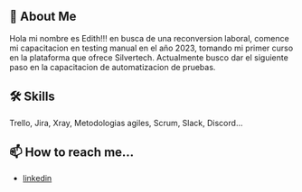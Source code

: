 ## 🚀 About Me
 Hola mi nombre es Edith!!! en busca de una reconversion laboral, comence mi capacitacion en testing manual en el año 2023, tomando mi primer curso en la plataforma que ofrece Silvertech.
 Actualmente busco dar el siguiente paso en la capacitacion de automatizacion de pruebas.
 
## 🛠 Skills
Trello, Jira, Xray, Metodologias agiles, Scrum, Slack, Discord...

 ## 📫 How to reach me...
 
- [linkedin](https://www.linkedin.com/in/editheugeniaescarlon)


<!---
editheugenia/editheugenia is a ✨ special ✨ repository because its `README.md` (this file) appears on your GitHub profile.
You can click the Preview link to take a look at your changes.
--->
